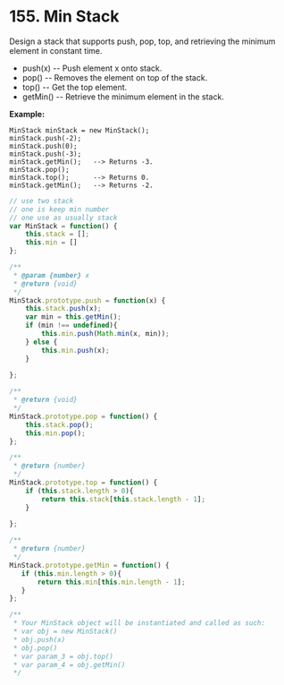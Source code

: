 # 155. Min Stack



Design a stack that supports push, pop, top, and retrieving the minimum element in constant time.

* push\(x\) -- Push element x onto stack.
* pop\(\) -- Removes the element on top of the stack.
* top\(\) -- Get the top element.
* getMin\(\) -- Retrieve the minimum element in the stack.

**Example:**

```text
MinStack minStack = new MinStack();
minStack.push(-2);
minStack.push(0);
minStack.push(-3);
minStack.getMin();   --> Returns -3.
minStack.pop();
minStack.top();      --> Returns 0.
minStack.getMin();   --> Returns -2.
```

```javascript
// use two stack 
// one is keep min number 
// one use as usually stack
var MinStack = function() {
    this.stack = [];
    this.min = []
};

/** 
 * @param {number} x
 * @return {void}
 */
MinStack.prototype.push = function(x) {
    this.stack.push(x);
    var min = this.getMin();
    if (min !== undefined){
        this.min.push(Math.min(x, min));
    } else {
        this.min.push(x);
    }
    
};

/**
 * @return {void}
 */
MinStack.prototype.pop = function() {
    this.stack.pop();
    this.min.pop();
};

/**
 * @return {number}
 */
MinStack.prototype.top = function() {
    if (this.stack.length > 0){
        return this.stack[this.stack.length - 1];
    }
    
};

/**
 * @return {number}
 */
MinStack.prototype.getMin = function() {
   if (this.min.length > 0){
       return this.min[this.min.length - 1];
   }
};

/** 
 * Your MinStack object will be instantiated and called as such:
 * var obj = new MinStack()
 * obj.push(x)
 * obj.pop()
 * var param_3 = obj.top()
 * var param_4 = obj.getMin()
 */
```

